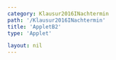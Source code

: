 ```yaml
---
category: Klausur2016INachtermin
path: '/Klausur2016INachtermin'
title: 'AppletB2'
type: 'Applet'

layout: nil
---
```

<link type="text/css" href="https://cdnjs.cloudflare.com/ajax/libs/jsxgraph/0.99.6/jsxgraph.css"><link rel="stylesheet" type="text/css" href="//cdnjs.cloudflare.com/ajax/libs/jsxgraph/0.99.7/jsxgraph.css" />
<div id="f1cc27b3-0989-4a84-a4a3-2130caccf9c9" class="jxgbox" style="width:500px; height:500px">
<script type="text/javascript">
    (function() {
	const board = JXG.JSXGraph.initBoard('f1cc27b3-0989-4a84-a4a3-2130caccf9c9', {
    							boundingbox: [-1, 20, 20, -1],
                  axis: true
              })   
var A = board.create('point', [0,0], {name:'A', fixed:true, color:'red'});
var B = board.create('point', [7.5, 0], {name:'B', fixed:true, color:'red'});
var E = board.create('point', [0,13], {name:'E', color:'red', fixed:true});
var F = board.create('point', [7.5, 13], {name:'F', color:'red', fixed:true});
var C = board.create('point', [Math.cos(45/180*Math.PI)*5 + B.X(), Math.sin(45/180*Math.PI)*5 + B.Y()],{name:'C', fixed:true, color:'red'});
var D = board.create('point', [Math.cos(45/180*Math.PI)*5 + A.X(), Math.sin(45/180*Math.PI)*5 + A.Y()],{name:'D', fixed:true, color:'red'});
var G = board.create('point', [Math.cos(45/180*Math.PI)*5 + F.X(), Math.sin(45/180*Math.PI)*5 + F.Y()],{name:'G', fixed:true, color:'red'});
var H = board.create('point', [Math.cos(45/180*Math.PI)*5 + E.X(), Math.sin(45/180*Math.PI)*5 + E.Y()],{name:'H', fixed:true, color:'red'});

board.create('polygon',[A,B,C,D]);

board.create('segment',[A,B], {color:'red'});
board.create('segment',[A,D], {color:'red'});
board.create('segment',[C,B], {color:'red'});
board.create('segment',[A,E], {color:'red'});
board.create('segment',[F,B], {color:'red'});
board.create('segment',[E,H], {color:'red'});
board.create('segment',[E,F], {color:'red'});
board.create('segment',[H,G], {color:'red'});
board.create('segment',[G,C], {color:'red'});
board.create('segment',[D,H], {color:'red'});
board.create('segment',[F,G], {color:'red'});
board.create('segment',[C,D], {color:'red'});
var EB = board.create('segment', [B,E], {color:'gray', strokewidth:1});
board.create('angle', [E,B,A], {name:' ', radius:1});
var P = board.create('glider', [4.11, 5.871, EB], {color:'orange', name:'P'});
var BAP = board.create('angle', [B,A,P], {radius:1, name:'&phi;', orthoType:'sectordot'});

board.create('segment', [A,P], {color:'green'})
board.create('segment', [D,P], {color:'green'})
board.create('segment', [B,P], {color:'green'})
board.create('segment', [C,P], {color:'green'})

var T = board.create('point', [function(){return P.X();},0], {color:'green', name:'T', fixed:true}); 
board.create('segment', [P,T], {color:'gray', strokewidth:2});

var Phi_T = board.create('text', [12, 16, function(){ return '&phi; = ' + JXG.toFixed(BAP.Value() *180/Math.PI, 2) + '°' ;}], {fontsize:21});
var P_T = board.create('text', [12, 14, function(){ return 'V(' +  JXG.toFixed(BAP.Value()*180/Math.PI, 2) + ') = ' + JXG.toFixed(162.5 * Math.sin(BAP.Value())/Math.sin(BAP.Value() + 60.2/180*Math.PI), 2) + ' cm^3';}], {fontsize:18});
var TP_T = board.create('text', [12, 15, function(){ return 'PT: ' + JXG.toFixed(P.Y(), 2) + ' cm' ;}], {fontsize:21});


 })(); </script>
  </div>
